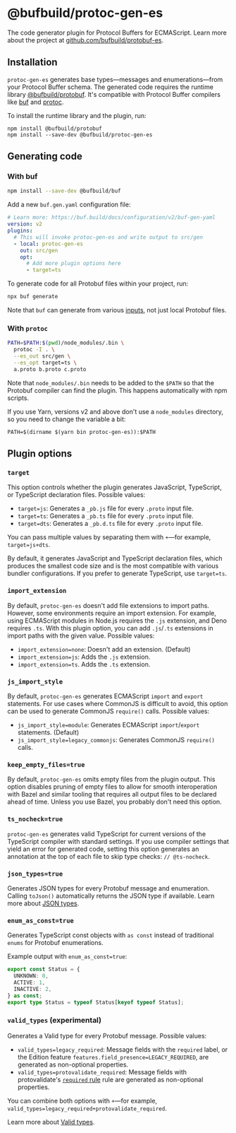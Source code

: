 # @bufbuild/protoc-gen-es

The code generator plugin for Protocol Buffers for ECMAScript. Learn more about the project at
[github.com/bufbuild/protobuf-es](https://github.com/bufbuild/protobuf-es).

## Installation

`protoc-gen-es` generates base types—messages and enumerations—from your Protocol Buffer
schema. The generated code requires the runtime library [@bufbuild/protobuf](https://www.npmjs.com/package/@bufbuild/protobuf).
It's compatible with Protocol Buffer compilers like [buf](https://github.com/bufbuild/buf) and [protoc](https://github.com/protocolbuffers/protobuf/releases).

To install the runtime library and the plugin, run:

```shell
npm install @bufbuild/protobuf
npm install --save-dev @bufbuild/protoc-gen-es
```

## Generating code

### With buf

```bash
npm install --save-dev @bufbuild/buf
```

Add a new `buf.gen.yaml` configuration file:

```yaml
# Learn more: https://buf.build/docs/configuration/v2/buf-gen-yaml
version: v2
plugins:
  # This will invoke protoc-gen-es and write output to src/gen
  - local: protoc-gen-es
    out: src/gen
    opt:
      # Add more plugin options here
      - target=ts
```

To generate code for all Protobuf files within your project, run:

```bash
npx buf generate
```

Note that `buf` can generate from various [inputs](https://buf.build/docs/reference/inputs),
not just local Protobuf files.

### With `protoc`

```bash
PATH=$PATH:$(pwd)/node_modules/.bin \
  protoc -I . \
  --es_out src/gen \
  --es_opt target=ts \
  a.proto b.proto c.proto
```

Note that `node_modules/.bin` needs to be added to the `$PATH` so that the Protobuf compiler can find the plugin. This
happens automatically with npm scripts.

If you use Yarn, versions v2 and above don't use a `node_modules` directory, so you need to change the variable a
bit:

```shellsession
PATH=$(dirname $(yarn bin protoc-gen-es)):$PATH
```

## Plugin options

### `target`

This option controls whether the plugin generates JavaScript, TypeScript, or TypeScript declaration files. Possible
values:

- `target=js`: Generates a `_pb.js` file for every `.proto` input file.
- `target=ts`: Generates a `_pb.ts` file for every `.proto` input file.
- `target=dts`: Generates a `_pb.d.ts` file for every `.proto` input file.

You can pass multiple values by separating them with `+`—for example, `target=js+dts`.

By default, it generates JavaScript and TypeScript declaration files, which produces the smallest code size and is the
most compatible with various bundler configurations. If you prefer to generate TypeScript, use `target=ts`.

### `import_extension`

By default, `protoc-gen-es` doesn't add file extensions to import paths. However, some
environments require an import extension. For example, using ECMAScript modules in Node.js
requires the `.js` extension, and Deno requires `.ts`. With this plugin option, you can add `.js`/`.ts` extensions in
import paths with the given value. Possible values:

- `import_extension=none`: Doesn't add an extension. (Default)
- `import_extension=js`: Adds the `.js` extension.
- `import_extension=ts`. Adds the `.ts` extension.

### `js_import_style`

By default, `protoc-gen-es` generates ECMAScript `import` and `export` statements. For use cases where CommonJS is
difficult to avoid, this option can be used to generate CommonJS `require()` calls. Possible values:

- `js_import_style=module`: Generates ECMAScript `import`/`export` statements. (Default)
- `js_import_style=legacy_commonjs`: Generates CommonJS `require()` calls.

### `keep_empty_files=true`

By default, `protoc-gen-es` omits empty files from the plugin output. This option disables pruning of empty files to
allow for smooth interoperation with Bazel and similar tooling that requires all output files to be declared ahead of
time. Unless you use Bazel, you probably don't need this option.

### `ts_nocheck=true`

`protoc-gen-es` generates valid TypeScript for current versions of the TypeScript compiler with standard settings.
If you use compiler settings that yield an error for generated code, setting this option generates an annotation at
the top of each file to skip type checks: `// @ts-nocheck`.

### `json_types=true`

Generates JSON types for every Protobuf message and enumeration. Calling `toJson()` automatically returns the JSON type
if available. Learn more about [JSON types](https://github.com/bufbuild/protobuf-es/blob/main/MANUAL.md#json-types).

### `enum_as_const=true`

Generates TypeScript const objects with `as const` instead of traditional `enums` for Protobuf enumerations.

Example output with `enum_as_const=true`:
```typescript
export const Status = {
  UNKNOWN: 0,
  ACTIVE: 1,
  INACTIVE: 2,
} as const;
export type Status = typeof Status[keyof typeof Status];
```

### `valid_types` (experimental)

Generates a Valid type for every Protobuf message. Possible values:

- `valid_types=legacy_required`: Message fields with the `required` label, or the Edition feature 
  `features.field_presence=LEGACY_REQUIRED`, are generated as non-optional properties. 
- `valid_types=protovalidate_required`: Message fields with protovalidate's [`required` rule](https://buf.build/docs/reference/protovalidate/rules/field_rules/#required) 
  rule are generated as non-optional properties.

You can combine both options with `+`—for example, `valid_types=legacy_required+protovalidate_required`.

Learn more about [Valid types](https://github.com/bufbuild/protobuf-es/blob/main/MANUAL.md#valid-types).
